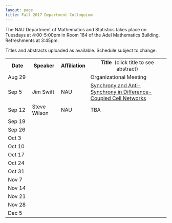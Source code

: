 ```yaml
---
layout: page
title: Fall 2017 Department Colloquium
---
```


The NAU Department of Mathematics and Statistics takes place on Tuesdays at 4:00-5:00pm in Room 164 of the Adel Mathematics
Building. Refreshments at 3:45pm.

Titles and abstracts uploaded as available.  Schedule subject to change.  

<table width="100%" align="center">
<!-- <table width="100%" align="center" bordercolor="#333333" bgcolor="#CCCCCC"> -->
<tbody>
<tr>
<td width="15%">
<center>
  <b>Date</b>
</center></td>

<td>
<center>
  <b>Speaker</b>
</center></td>

<td>
<center>
  <b>Affiliation</b>
</center></td>

<td>
<center>
  <b>Title&nbsp;</b> (click title to see abstract)
</center></td>
</tr>

<tr>
<td>Aug 29</td>
<td></td>
<td></td>
<td>Organizational Meeting</td>
</tr>

<tr>
<td>Sep 5</td>
<td>Jim Swift</td>
<td>NAU</td>
<td><a href="{{ site.baseurl }}/colloquium_files/ColloquiumFlyer_170905.pdf">Synchrony and Anti-Synchrony in Difference-Coupled Cell Networks</a></td>
</tr>

<tr>
<td>Sep 12</td>
<td>Steve Wilson</td>
<td>NAU</td>
<td>TBA</td>
</tr>

<tr>
<td>Sep 19</td>
<td></td>
<td></td>
<td></td>
</tr>

<tr>
<td>Sep 26</td>
<td></td>
<td></td>
<td></td>
</tr>

<tr>
<td>Oct 3</td>
<td></td>
<td></td>
<td></td>
</tr>

<tr>
<td>Oct 10</td>
<td></td>
<td></td>
<td></td>
</tr>

<tr>
<td>Oct 17</td>
<td></td>
<td></td>
<td></td>
</tr>

<tr>
<td>Oct 24</td>
<td></td>
<td></td>
<td></td>
</tr>

<tr>
<td>Oct 31</td>
<td></td>
<td></td>
<td></td>
</tr>

<tr>
<td>Nov 7</td>
<td></td>
<td></td>
<td></td>
</tr>

<tr>
<td>Nov 14</td>
<td></td>
<td></td>
<td></td>
</tr>

<tr>
<td>Nov 21</td>
<td></td>
<td></td>
<td></td>
</tr>

<tr>
<td>Nov 28</td>
<td></td>
<td></td>
<td></td>
</tr>

<tr>
<td>Dec 5</td>
<td></td>
<td></td>
<td></td>
</tr>

</tbody>
</table>
